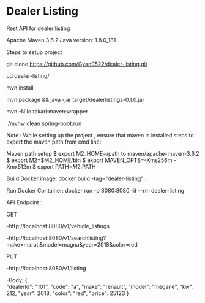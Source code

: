 # Dealer Listing
Rest API for dealer listing


Apache Maven 3.6.2 
Java version: 1.8.0_181

Steps to setup project

git clone https://github.com/Gyan0522/dealer-listing.git

cd dealer-listing/

mvn install

mvn package && java -jar target/dealerlistings-0.1.0.jar

mvn -N io.takari:maven:wrapper

./mvnw clean spring-boot:run

Note : While setting up the project , ensure that maven is installed steps to export the maven path from cmd line:

Maven path setup $ export M2_HOME=/path to maven/apache-maven-3.6.2 
$ export M2=$M2_HOME/bin 
$ export MAVEN_OPTS=-Xms256m -Xmx512m 
$ export PATH=$M2:$PATH

Build Docker image:
docker build -tag="dealer-listing" .

Run Docker Container:
docker run -p 8080:8080 -it --rm dealer-listing


API Endpoint :

GET

-http://localhost:8080/v1/vehicle_listings

-http://localhost:8080/v1/searchlisting?make=maruti&model=magna&year=2018&color=red

PUT

-http://localhost:8080/v1/listing

-Body: 
    {  
        "dealerId": "101",
        "code": "a",
        "make": "renault",
        "model": "megane",
        "kw": 212,
        "year": 2018,
        "color": "red",
        "price": 25123
    }
